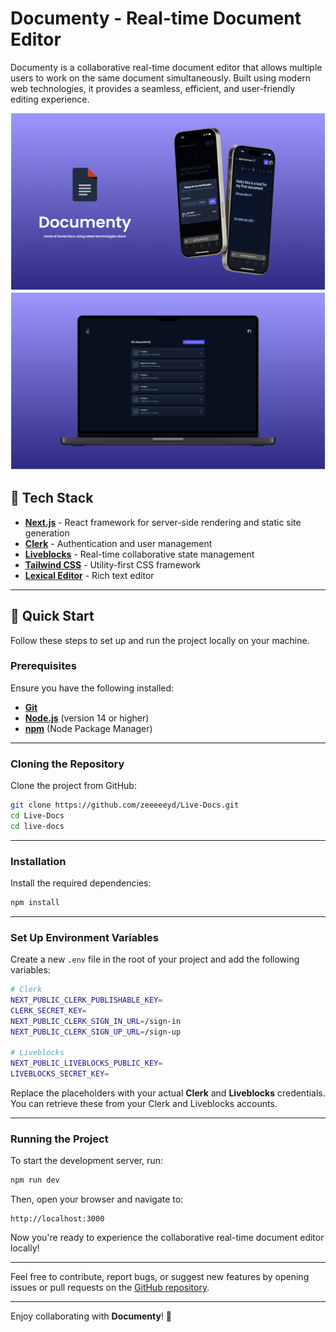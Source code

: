 # Documenty - Real-time Document Editor

Documenty is a collaborative real-time document editor that allows multiple users to work on the same document simultaneously. Built using modern web technologies, it provides a seamless, efficient, and user-friendly editing experience.

![Mockup 2](./live-docs/public/assets/images/mockup2.png)
![Mockup 1](./live-docs/public/assets/images/mockup1.png)

## 🚀 Tech Stack

- **[Next.js](https://nextjs.org/)** - React framework for server-side rendering and static site generation
- **[Clerk](https://clerk.dev/)** - Authentication and user management
- **[Liveblocks](https://liveblocks.io/)** - Real-time collaborative state management
- **[Tailwind CSS](https://tailwindcss.com/)** - Utility-first CSS framework
- **[Lexical Editor](https://lexical.dev/)** - Rich text editor

---

## 🤸 Quick Start

Follow these steps to set up and run the project locally on your machine.

### Prerequisites

Ensure you have the following installed:

- **[Git](https://git-scm.com/)**
- **[Node.js](https://nodejs.org/)** (version 14 or higher)
- **[npm](https://www.npmjs.com/)** (Node Package Manager)

---

### Cloning the Repository

Clone the project from GitHub:

```bash
git clone https://github.com/zeeeeeyd/Live-Docs.git
cd Live-Docs
cd live-docs
```

---

### Installation

Install the required dependencies:

```bash
npm install
```

---

### Set Up Environment Variables

Create a new `.env` file in the root of your project and add the following variables:

```bash
# Clerk
NEXT_PUBLIC_CLERK_PUBLISHABLE_KEY=
CLERK_SECRET_KEY=
NEXT_PUBLIC_CLERK_SIGN_IN_URL=/sign-in
NEXT_PUBLIC_CLERK_SIGN_UP_URL=/sign-up

# Liveblocks
NEXT_PUBLIC_LIVEBLOCKS_PUBLIC_KEY=
LIVEBLOCKS_SECRET_KEY=
```

Replace the placeholders with your actual **Clerk** and **Liveblocks** credentials. You can retrieve these from your Clerk and Liveblocks accounts.

---

### Running the Project

To start the development server, run:

```bash
npm run dev
```

Then, open your browser and navigate to:

```
http://localhost:3000
```

Now you're ready to experience the collaborative real-time document editor locally!

---

Feel free to contribute, report bugs, or suggest new features by opening issues or pull requests on the [GitHub repository](https://github.com/zeeeeeyd/Live-Docs).

---

Enjoy collaborating with **Documenty**! 🎉

